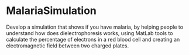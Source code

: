 # MalariaSimulation
Develop a simulation that shows if you have malaria, by helping people to understand how does dielectrophoresis works, using MatLab tools to calculate the percentage of electrons in a red blood cell and creating an electromagnetic field between two charged plates.
